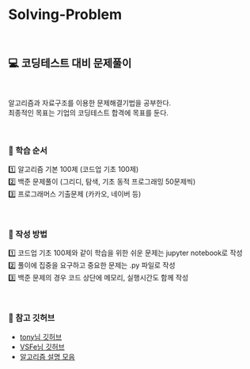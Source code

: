 # Solving-Problem

<br>

## 💻 코딩테스트 대비 문제풀이

<br>

알고리즘과 자료구조를 이용한 문제해결기법을 공부한다. <br>
최종적인 목표는 기업의 코딩테스트 합격에 목표를 둔다.

<br>

### 📘 학습 순서

1️⃣ 알고리즘 기본 100제 (코드업 기초 100제) <br>
2️⃣ 백준 문제풀이 (그리디, 탐색, 기초 동적 프로그래밍 50문제씩) <br>
3️⃣ 프로그래머스 기출문제 (카카오, 네이버 등) <br>

<br>

### 🔗 작성 방법

1️⃣ 코드업 기초 100제와 같이 학습을 위한 쉬운 문제는 jupyter notebook로 작성 <br>
2️⃣ 풀이에 집중을 요구하고 중요한 문제는 .py 파일로 작성 <br>
3️⃣ 백준 문제의 경우 코드 상단에 메모리, 실행시간도 함께 작성 <br>

<br>

### 📖 참고 깃허브
- [tony님 깃허브](https://github.com/tony9402/baekjoon)
- [VSFe님 깃허브](https://github.com/VSFe/Algorithm_Study)
- [알고리즘 설명 모음](https://github.com/tony9402/baekjoon/blob/main/link_for_study.md)